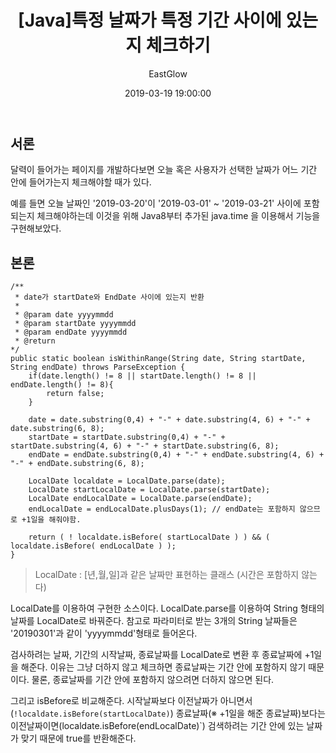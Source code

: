 ﻿---
layout: post
title:  "[Java]특정 날짜가 특정 기간 사이에 있는지 체크하기"
date:   2019-03-19 19:00:00
author: EastGlow
categories: Back-end
---
## 서론

달력이 들어가는 페이지를 개발하다보면 오늘 혹은 사용자가 선택한 날짜가 어느 기간 안에 들어가는지 체크해야할 때가 있다.

예를 들면 오늘 날짜인 '2019-03-20'이 '2019-03-01' ~ '2019-03-21' 사이에 포함되는지 체크해야하는데 이것을 위해 Java8부터 추가된 java.time 을 이용해서 기능을 구현해보았다.

## 본론

```
/**
 * date가 startDate와 EndDate 사이에 있는지 반환  
 * 
 * @param date yyyymmdd
 * @param startDate yyyymmdd
 * @param endDate yyyymmdd
 * @return
*/
public static boolean isWithinRange(String date, String startDate, String endDate) throws ParseException {
    if(date.length() != 8 || startDate.length() != 8 || endDate.length() != 8){
        return false;
    }        
    
    date = date.substring(0,4) + "-" + date.substring(4, 6) + "-" + date.substring(6, 8);
    startDate = startDate.substring(0,4) + "-" + startDate.substring(4, 6) + "-" + startDate.substring(6, 8);
    endDate = endDate.substring(0,4) + "-" + endDate.substring(4, 6) + "-" + endDate.substring(6, 8);
    
    LocalDate localdate = LocalDate.parse(date);
    LocalDate startLocalDate = LocalDate.parse(startDate);
    LocalDate endLocalDate = LocalDate.parse(endDate);
    endLocalDate = endLocalDate.plusDays(1); // endDate는 포함하지 않으므로 +1일을 해줘야함.
    
    return ( ! localdate.isBefore( startLocalDate ) ) && ( localdate.isBefore( endLocalDate ) );
}
```

>LocalDate : [년,월,일]과 같은 날짜만 표현하는 클래스 (시간은 포함하지 않는다)

LocalDate를 이용하여 구현한 소스이다. LocalDate.parse를 이용하여 String 형태의 날짜를 LocalDate로 바꿔준다. 참고로 파라미터로 받는 3개의 String 날짜들은 '20190301'과 같이 'yyyymmdd'형태로 들어온다.

검사하려는 날짜, 기간의 시작날짜, 종료날짜를 LocalDate로 변환 후 종료날짜에 +1일을 해준다. 이유는 그냥 더하지 않고 체크하면 종료날짜는 기간 안에 포함하지 않기 때문이다. 물론, 종료날짜를 기간 안에 포함하지 않으려면 더하지 않으면 된다.

그리고 isBefore로 비교해준다. 시작날짜보다 이전날짜가 아니면서(`!localdate.isBefore(startLocalDate)`) 종료날짜(※ +1일을 해준 종료날짜)보다는 이전날짜이면(localdate.isBefore(endLocalDate)`) 검색하려는 기간 안에 있는 날짜가 맞기 때문에 true를 반환해준다.
